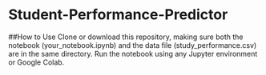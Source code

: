 # Student-Performance-Predictor
##How to Use
Clone or download this repository, making sure both the notebook (your_notebook.ipynb) and the data file (study_performance.csv) are in the same directory.
Run the notebook using any Jupyter environment or Google Colab.
